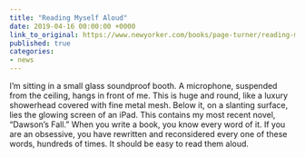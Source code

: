 ```yaml
---
title: "Reading Myself Aloud"
date: 2019-04-16 00:00:00 +0000
link_to_original: https://www.newyorker.com/books/page-turner/reading-myself-aloud
published: true
categories:
- news
---
```

I’m sitting in a small glass soundproof booth. A microphone, suspended from the ceiling, hangs in front of me. This is huge and round, like a luxury showerhead covered with fine metal mesh. Below it, on a slanting surface, lies the glowing screen of an iPad. This contains my most recent novel, “Dawson’s Fall.” When you write a book, you know every word of it. If you are an obsessive, you have rewritten and reconsidered every one of these words, hundreds of times. It should be easy to read them aloud.
